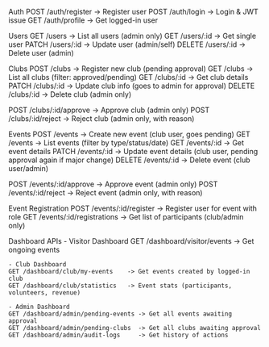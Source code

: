 Auth
POST   /auth/register        -> Register user
POST   /auth/login           -> Login & JWT issue
GET    /auth/profile         -> Get logged-in user

Users
GET    /users                -> List all users (admin only)
GET    /users/:id            -> Get single user
PATCH  /users/:id            -> Update user (admin/self)
DELETE /users/:id            -> Delete user (admin)

Clubs
POST   /clubs                -> Register new club (pending approval)
GET    /clubs                -> List all clubs (filter: approved/pending)
GET    /clubs/:id            -> Get club details
PATCH  /clubs/:id            -> Update club info (goes to admin for approval)
DELETE /clubs/:id            -> Delete club (admin only)

POST   /clubs/:id/approve    -> Approve club (admin only)
POST   /clubs/:id/reject     -> Reject club (admin only, with reason)

Events
POST   /events               -> Create new event (club user, goes pending)
GET    /events               -> List events (filter by type/status/date)
GET    /events/:id           -> Get event details
PATCH  /events/:id           -> Update event details (club user, pending approval again if major change)
DELETE /events/:id           -> Delete event (club user/admin)

POST   /events/:id/approve   -> Approve event (admin only)
POST   /events/:id/reject    -> Reject event (admin only, with reason)

Event Registration
POST   /events/:id/register  -> Register user for event with role
GET    /events/:id/registrations -> Get list of participants (club/admin only)


Dashboard APIs
    - Visitor Dashboard
    GET /dashboard/visitor/events   -> Get ongoing events

    - Club Dashboard
    GET /dashboard/club/my-events    -> Get events created by logged-in club
    GET /dashboard/club/statistics   -> Event stats (participants, volunteers, revenue)

    - Admin Dashboard
    GET /dashboard/admin/pending-events -> Get all events awaiting approval
    GET /dashboard/admin/pending-clubs  -> Get all clubs awaiting approval
    GET /dashboard/admin/audit-logs     -> Get history of actions

